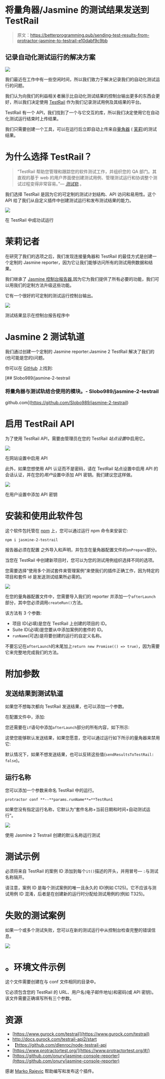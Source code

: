 # 将量角器/Jasmine 的测试结果发送到 TestRail

> 原文：<https://betterprogramming.pub/sending-test-results-from-protractor-jasmine-to-testrail-e10dabf9c9bb>

## 记录自动化测试运行的解决方案

![](img/50aa520461f429634bca663be6444642.png)

我们最近在工作中有一些空闲时间，所以我们致力于解决记录我们的自动化测试运行的问题。

我们认为向我们的利益相关者展示比自动化测试结果的控制台输出更多的东西会更好，所以我们决定使用 [TestRail](https://www.gurock.com/testrail) 作为我们记录测试用例及其结果的平台。

TestRail 有一个 API，我们找到了一个与它交互的库，所以我们决定使用它在自动化测试运行结束时上传结果。

我们只需要创建一个工具，可以在运行后立即自动上传来自[量角器](https://www.protractortest.org/#/frameworks) ( [茉莉](https://jasmine.github.io/))的测试结果。

# 为什么选择 TestRail？

> “TestRail 帮助您管理和跟踪您的软件测试工作，并组织您的 QA 部门。其直观的基于 web 的用户界面使创建测试用例、管理测试运行和协调整个测试过程变得非常容易。”— [*测试轨*](https://www.gurock.com/testrail) 。

我们选择 TestRail 是因为它的可定制的测试计划结构、API 访问和易用性。这个 API 给了我们从自定义插件中创建测试运行和发布测试结果的能力。

![](img/cdceb21f383d9ca76548e2883e62bb33.png)

在 TestRail 中成功试运行

# 茉莉记者

在研究了我们的选项之后，我们发现连接量角器和 TestRail 的最佳方式是创建一个定制的 Jasmine reporter，因为它让我们能够访问所有的测试用例数据和结果。

我们继承了 [Jasmine 控制台报告器](https://github.com/onury/jasmine-console-reporter),因为它为我们提供了所有必要的功能，我们可以用我们的定制方法升级这些功能。

它有一个很好的可定制的测试运行控制台输出。

![](img/e36ffea86eefb8af96b04c8ee62942d7.png)

测试结果显示在控制台报告程序中

# Jasmine 2 测试轨道

我们通过创建一个定制的 Jasmine reporter:Jasmine 2 TestRail 解决了我们的(也可能是您的)问题。

你可以在 [GitHub](https://github.com/Slobo989/jasmine-2-testrail) 上找到:

[](https://github.com/Slobo989/jasmine-2-testrail) [## Slobo989/jasmine-2-testrail

### 将量角器与测试轨结合使用的模块。- Slobo989/jasmine-2-testrail

github.com](https://github.com/Slobo989/jasmine-2-testrail) 

# 启用 TestRail API

为了使用 TestRail API，需要由管理员在您的 TestRail *站点设置*中启用它。

![](img/f022e7593cf4b01f857c35c7e3653473.png)

在网站设置中启用 API

此外，如果您想使用 API 认证而不是密码，请在 TestRail 站点设置中启用 API 的会话认证，并在您的*用户*设置中添加 API 密钥。我们建议您这样做。

![](img/39b6d82f9a7412c53b735b12c86f63b3.png)

在用户设置中添加 API 密钥

# 安装和使用此软件包

这个软件包托管在 [npm](https://www.npmjs.com/) 上，您可以通过运行 npm 命令来安装它:

```
npm i jasmine-2-testrail
```

报告器必须在配置
之外导入和声明，并包含在量角器配置文件的`onPrepare`部分。

当您在 TestRail 中创建新项目时，您可以为您的测试用例组织选择不同的选项。

您需要选择“使用多个测试套件来管理案例”来使我们的插件正确工作，因为特定的项目和套件 id 是发送测试结果所必需的。

![](img/74869ea8bcf7930330385ab3f205a803.png)

在您的量角器配置文件中，您需要导入我们的 reporter 并添加一个`afterLaunch`部分，其中您必须调用`createRun()`方法。

该方法有 3 个参数:

*   项目 ID(必填)是您在 TestRail 上创建的项目的 ID。
*   Suite ID(必填)是您要从中添加案例的套件的 ID。
*   `runName`(可选)是将要创建的运行的自定义名称。

不要忘记在`afterLaunch`的末尾加上`return new Promise(() => true)`，因为需要它来完整地完成我们的方法。

# **附加参数**

## **发送结果到测试轨道**

如果您不想每次都向 TestRail 发送结果，也可以添加一个参数。

在配置文件中，添加:

您还需要在`if`语句中添加`afterLaunch`部分的所有内容，如下所示:

这使您能够默认发送结果，如果您愿意，您可以通过运行如下所示的量角器来禁用它:

默认情况下，如果不想发送结果，也可以反转这些值(`sendResultsToTestRail: false`)。

## **运行名称**

您可以添加一个参数来命名 TestRail 中的运行。

```
protractor conf **--**params.runName**=**TestRun1
```

如果您没有指定运行名称，它默认为“套件名称+当前日期和时间+自动测试运行”。

![](img/62911a0964ccc90d67eb79abffa92f8a.png)

使用 Jasmine 2 Testrail 创建的默认名称运行测试

# 测试示例

必须将来自 TestRail 的案例 ID 添加到每个`it()`描述的开头，并用冒号— `:`与测试名称隔开。

请注意，案例 ID 是每个测试案例的唯一且永久的 ID(例如 C125)。它不应该与测试用例 ID 混淆，后者是在创建新的运行时分配给测试用例的(例如 T325)。

# **失败的测试案例**

如果一个或多个测试失败，您可以在新的测试运行中从控制台检查完整的错误信息。

![](img/c501d6696b50bdf63e177b9245779f04.png)

# 。环境文件示例

这个文件需要创建在与 conf 文件相同的目录中。

它必须包含您的 TestRail 的 URL、用户名(电子邮件地址)和密码(或 API 密钥)。该文件需要正确填写所有三个参数。

# 资源

*   [https://www.gurock.com/testrail](https://www.gurock.com/testrail)
*   http://docs.gurock.com/testrail-api2/start
*   【https://github.com/dlenroc/node-testrail-api 
*   [https://www.protractortest.org/](https://www.protractortest.org/#/)
*   [https://github.com/onury/jasmine-console-reporter](https://github.com/onury/jasmine-console-reporter)

感谢 [Marko Rajevic](https://github.com/markoarsenal) 帮助编写和发布这个插件。